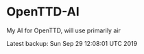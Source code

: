 # OpenTTD-AI
My AI for OpenTTD, will use primarily air

Latest backup: Sun Sep 29 12:08:01 UTC 2019
